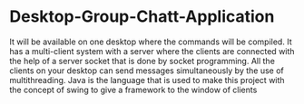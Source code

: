# Desktop-Group-Chatt-Application
It will be available on one desktop where the commands will be compiled.
It has a multi-client system with a server where the clients are connected with the help of a server socket that is done by socket programming. 
All the clients on your desktop can send messages simultaneously by the use of multithreading. 
Java is the language that is used to make this project with the concept of swing to give a framework to the window of clients
